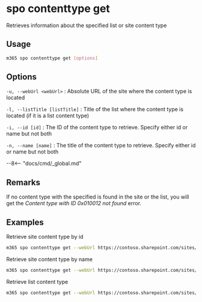 # spo contenttype get

Retrieves information about the specified list or site content type

## Usage

```sh
m365 spo contenttype get [options]
```

## Options

`-u, --webUrl <webUrl>`
: Absolute URL of the site where the content type is located

`-l, --listTitle [listTitle]`
: Title of the list where the content type is located (if it is a list content type)

`-i, --id [id]`
: The ID of the content type to retrieve. Specify either id or name but not both

`-n, --name [name]`
: The title of the content type to retrieve. Specify either id or name but not both

--8<-- "docs/cmd/_global.md"

## Remarks

If no content type with the specified is found in the site or the list, you will get the _Content type with ID 0x010012 not found_ error.

## Examples

Retrieve site content type by id

```sh
m365 spo contenttype get --webUrl https://contoso.sharepoint.com/sites/contoso-sales --id 0x0100558D85B7216F6A489A499DB361E1AE2F
```

Retrieve site content type by name

```sh
m365 spo contenttype get --webUrl https://contoso.sharepoint.com/sites/contoso-sales --name "Document"
```

Retrieve list content type

```sh
m365 spo contenttype get --webUrl https://contoso.sharepoint.com/sites/contoso-sales --listTitle Events --id 0x0100558D85B7216F6A489A499DB361E1AE2F
```
